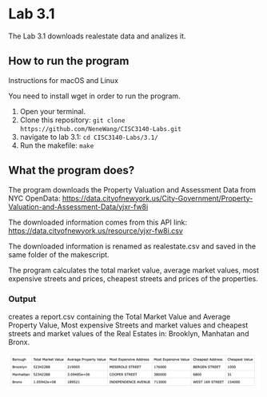 # Lab 3.1

The Lab 3.1 downloads realestate data and analizes it.

##  How to run the program
Instructions for macOS and Linux

You need to install wget in order to run the program. 

 1. Open your terminal.
 2. Clone this repository:
 `git clone https://github.com/NeneWang/CISC3140-Labs.git`
 4. navigate to lab 3.1:
`cd CISC3140-Labs/3.1/`
 5. Run the makefile: `make`

## What the program does?
The program downloads the Property Valuation and Assessment Data from NYC OpenData:  https://data.cityofnewyork.us/City-Government/Property-Valuation-and-Assessment-Data/yjxr-fw8i

The downloaded information comes from this API link: https://data.cityofnewyork.us/resource/yjxr-fw8i.csv

The downloaded information is renamed as realestate.csv and saved in the same folder of the makescript.

The program calculates the total market value, average market values, most expensive streets and prices, cheapest streets and prices  of the properties.

### Output

creates a report.csv containing the Total Market Value and Average Property Value, Most expensive Streets and market values and cheapest streets and market values of the Real Estates in: Brooklyn, Manhatan and Bronx.

[![report screenshot](https://github.com/NeneWang/CISC3140-Labs/blob/main/3.1/Assets/report%20screenshot.png?raw=true "report screenshot")](https://github.com/NeneWang/CISC3140-Labs/blob/main/3.1/Assets/report%20screenshot.png?raw=true "report screenshot")
